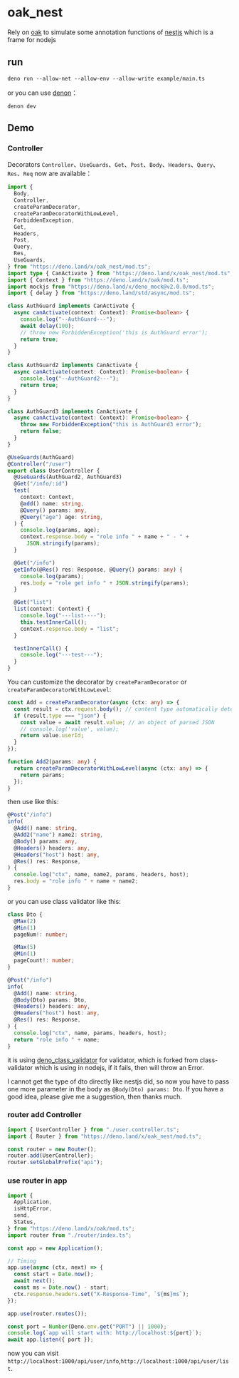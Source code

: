 # oak_nest

Rely on [oak](https://deno.land/x/oak) to simulate some annotation functions of
[nestjs](https://docs.nestjs.com/) which is a frame for nodejs

## run

```
deno run --allow-net --allow-env --allow-write example/main.ts
```

or you can use [denon](https://deno.land/x/denon)：

```
denon dev
```

## Demo

### Controller

Decorators
`Controller`、`UseGuards`、`Get`、`Post`、`Body`、`Headers`、`Query`、`Res`、`Req` now
are available：

```ts
import {
  Body,
  Controller,
  createParamDecorator,
  createParamDecoratorWithLowLevel,
  ForbiddenException,
  Get,
  Headers,
  Post,
  Query,
  Res,
  UseGuards,
} from "https://deno.land/x/oak_nest/mod.ts";
import type { CanActivate } from "https://deno.land/x/oak_nest/mod.ts";
import { Context } from "https://deno.land/x/oak/mod.ts";
import mockjs from "https://deno.land/x/deno_mock@v2.0.0/mod.ts";
import { delay } from "https://deno.land/std/async/mod.ts";

class AuthGuard implements CanActivate {
  async canActivate(context: Context): Promise<boolean> {
    console.log("--AuthGuard---");
    await delay(100);
    // throw new ForbiddenException('this is AuthGuard error');
    return true;
  }
}

class AuthGuard2 implements CanActivate {
  async canActivate(context: Context): Promise<boolean> {
    console.log("--AuthGuard2---");
    return true;
  }
}

class AuthGuard3 implements CanActivate {
  async canActivate(context: Context): Promise<boolean> {
    throw new ForbiddenException("this is AuthGuard3 error");
    return false;
  }
}

@UseGuards(AuthGuard)
@Controller("/user")
export class UserController {
  @UseGuards(AuthGuard2, AuthGuard3)
  @Get("/info/:id")
  test(
    context: Context,
    @add() name: string,
    @Query() params: any,
    @Query("age") age: string,
  ) {
    console.log(params, age);
    context.response.body = "role info " + name + " - " +
      JSON.stringify(params);
  }

  @Get("/info")
  getInfo(@Res() res: Response, @Query() params: any) {
    console.log(params);
    res.body = "role get info " + JSON.stringify(params);
  }

  @Get("list")
  list(context: Context) {
    console.log("---list----");
    this.testInnerCall();
    context.response.body = "list";
  }

  testInnerCall() {
    console.log("---test---");
  }
}
```

You can customize the decorator by `createParamDecorator` or
`createParamDecoratorWithLowLevel`:

```ts
const Add = createParamDecorator(async (ctx: any) => {
  const result = ctx.request.body(); // content type automatically detected
  if (result.type === "json") {
    const value = await result.value; // an object of parsed JSON
    // console.log('value', value);
    return value.userId;
  }
});

function Add2(params: any) {
  return createParamDecoratorWithLowLevel(async (ctx: any) => {
    return params;
  });
}
```

then use like this:

```ts
@Post("/info")
info(
  @Add() name: string,
  @Add2("name") name2: string,
  @Body() params: any,
  @Headers() headers: any,
  @Headers("host") host: any,
  @Res() res: Response,
) {
  console.log("ctx", name, name2, params, headers, host);
  res.body = "role info " + name + name2;
}
```

or you can use class validator like this:

```ts
class Dto {
  @Max(2)
  @Min(1)
  pageNum!: number;

  @Max(5)
  @Min(1)
  pageCount!: number;
}

@Post("/info")
info(
  @Add() name: string,
  @Body(Dto) params: Dto,
  @Headers() headers: any,
  @Headers("host") host: any,
  @Res() res: Response,
) {
  console.log("ctx", name, params, headers, host);
  return "role info " + name;
}
```

it is using
[deno_class_validator](https://deno.land/x/deno_class_validator@v0.0.1) for
validator, which is forked from class-validator which is using in nodejs, if it
fails, then will throw an Error.

I cannot get the type of dto directly like nestjs did, so now you have to pass
one more parameter in the body as `@Body(Dto) params: Dto`. If you have a good
idea, please give me a suggestion, then thanks much.

### router add Controller

```ts
import { UserController } from "./user.controller.ts";
import { Router } from "https://deno.land/x/oak_nest/mod.ts";

const router = new Router();
router.add(UserController);
router.setGlobalPrefix("api");
```

### use router in app

```ts
import {
  Application,
  isHttpError,
  send,
  Status,
} from "https://deno.land/x/oak/mod.ts";
import router from "./router/index.ts";

const app = new Application();

// Timing
app.use(async (ctx, next) => {
  const start = Date.now();
  await next();
  const ms = Date.now() - start;
  ctx.response.headers.set("X-Response-Time", `${ms}ms`);
});

app.use(router.routes());

const port = Number(Deno.env.get("PORT") || 1000);
console.log(`app will start with: http://localhost:${port}`);
await app.listen({ port });
```

now you can visit
`http://localhost:1000/api/user/info`,`http://localhost:1000/api/user/list`.
